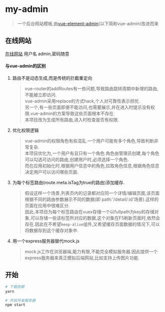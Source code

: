 # my-admin

> 一个后台网站模板,由[vue-element-admin](https://github.com/PanJiaChen/vue-element-admin)(以下简称vue-admin)改进而来

## 在线网站
[在线网站](http://admin.redbuck.cn)
用户名 admin,密码随意
#### 与vue-admin的区别
1. 路由不是动态生成,而是传统的拦截重定向
    > vue-router的addRoutes有一些问题,导致路由跳转周期中新增的路由,不能被立即访问.<br>
vue-admin采用replace的方式hack,个人对可靠性表示担忧.<br>
另一个,有一些页面即便不能访问,也需要展示,并在进入时提示没有权限.vue-admin的方案导致这些页面根本不存在.<br>
本项目改为生成所有路由,进入时检查是否有权限.

2. 优化权限逻辑
    > vue-admin的权限角色有些混乱.一个用户可能有多个角色,导致判断非常复杂.<br>
    本项目优化为,一个用户有且只有一个角色.角色由管理员创建,每个角色可以勾选可访问的路由,创建用户时,必须选择一个角色.<br>
    而在应用初始化时,根据用户信息中的角色,拉取角色信息,根据角色信息决定用户可以访问哪些页面.

3. 为每个标签路由(route.meta.isTag为true的路由)添加缓存.
    > 假设这样一个场景,列表页内的记录都对应同一个详情/编辑页面,该页面根据不同的路由参数展示不同的数据(即 path:'/detail/:id'场景).这样的页面在应用中很难区分.<br>
    因此,本项目为每个标签路由在vuex存储一个以fullpath为key的存储对象,可以存储一些该标签所对应的数据,这个对象在F5刷新页面时,依然会存在.因此在不希望`keep-alive`组件,又希望缓存页面数据的情况下,可以将数据存到这个缓存对象中.

4. 用一个express服务器替代mock.js
    > mock.js工作在浏览器端,能力有限,不能完全模拟服务器.因此提供一个express服务器来真正模拟后端网站,比如支持上传图片功能.

## 开始

``` bash
# 下载依赖
yarn

# 开启开发服务器
npm start


```
